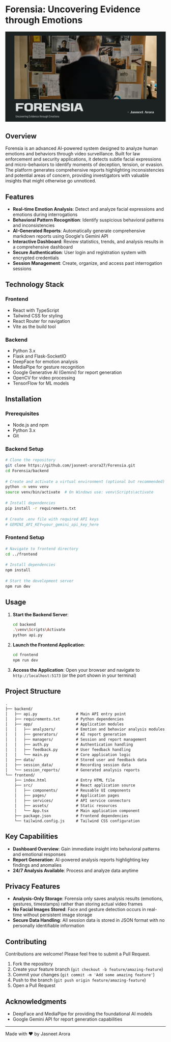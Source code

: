 # Forensia: Uncovering Evidence through Emotions


<!-- ![Forensia](./Forensia.png) -->
<img src="./Forensia.png" alt="Forensia" width="950"/>

## Overview 

Forensia is an advanced AI-powered system designed to analyze human emotions and behaviors through video surveillance. Built for law enforcement and security applications, it detects subtle facial expressions and micro-behaviors to identify moments of deception, tension, or evasion. The platform generates comprehensive reports highlighting inconsistencies and potential areas of concern, providing investigators with valuable insights that might otherwise go unnoticed.

## Features

- **Real-time Emotion Analysis**: Detect and analyze facial expressions and emotions during interrogations
- **Behavioral Pattern Recognition**: Identify suspicious behavioral patterns and inconsistencies
- **AI-Generated Reports**: Automatically generate comprehensive markdown reports using Google's Gemini API
- **Interactive Dashboard**: Review statistics, trends, and analysis results in a comprehensive dashboard
- **Secure Authentication**: User login and registration system with encrypted credentials
- **Session Management**: Create, organize, and access past interrogation sessions

## Technology Stack 

### Frontend
- React with TypeScript
- Tailwind CSS for styling
- React Router for navigation
- Vite as the build tool

### Backend
- Python 3.x
- Flask and Flask-SocketIO
- DeepFace for emotion analysis
- MediaPipe for gesture recognition
- Google Generative AI (Gemini) for report generation
- OpenCV for video processing
- TensorFlow for ML models

## Installation 

### Prerequisites
- Node.js and npm
- Python 3.x
- Git

### Backend Setup
```bash
# Clone the repository
git clone https://github.com/jasneet-arora27/Forensia.git
cd Forensia/backend

# Create and activate a virtual environment (optional but recommended)
python -m venv venv
source venv/bin/activate  # On Windows use: venv\Scripts\activate

# Install dependencies
pip install -r requirements.txt

# Create .env file with required API keys
# GEMINI_API_KEY=your_gemini_api_key_here
```

### Frontend Setup
```bash
# Navigate to frontend directory
cd ../frontend

# Install dependencies
npm install

# Start the development server
npm run dev
```

## Usage 

1. **Start the Backend Server**:
   ```bash
   cd backend
   .\venv\Scripts\Activate
   python api.py
   ```

2. **Launch the Frontend Application**:
   ```bash
   cd frontend
   npm run dev
   ```

3. **Access the Application**:
   Open your browser and navigate to `http://localhost:5173` (or the port shown in your terminal)

## Project Structure

```
.
├── backend/
│   ├── api.py                 # Main API entry point
│   ├── requirements.txt       # Python dependencies
│   ├── app/                   # Application modules
│   │   ├── analyzers/         # Emotion and behavior analysis modules
│   │   ├── generators/        # AI report generation
│   │   ├── managers/          # Session and report management
│   │   ├── auth.py            # Authentication handling
│   │   ├── feedback.py        # User feedback handling
│   │   └── main.py            # Core application logic
│   ├── data/                  # Stored user and feedback data
│   ├── session_data/          # Recording session data
│   └── session_reports/       # Generated analysis reports
└── frontend/
    ├── index.html             # Entry HTML file
    ├── src/                   # React application source
    │   ├── components/        # Reusable UI components
    │   ├── pages/             # Application pages
    │   ├── services/          # API service connectors
    │   ├── assets/            # Static resources
    │   └── App.tsx            # Main application component
    ├── package.json           # Frontend dependencies
    └── tailwind.config.js     # Tailwind CSS configuration
```

## Key Capabilities 

- **Dashboard Overview**: Gain immediate insight into behavioral patterns and emotional responses
- **Report Generation**: AI-powered analysis reports highlighting key findings and anomalies
- **24/7 Analysis Available**: Process and analyze data anytime

## Privacy Features

- **Analysis-Only Storage**: Forensia only saves analysis results (emotions, gestures, timestamps) rather than storing actual video frames
- **No Facial Images Stored**: Face and gesture detection occurs in real-time without persistent image storage
- **Secure Data Handling**: All session data is stored in JSON format with no personally identifiable information

## Contributing

Contributions are welcome! Please feel free to submit a Pull Request.

1. Fork the repository
2. Create your feature branch (`git checkout -b feature/amazing-feature`)
3. Commit your changes (`git commit -m 'Add some amazing feature'`)
4. Push to the branch (`git push origin feature/amazing-feature`)
5. Open a Pull Request

## Acknowledgments

- DeepFace and MediaPipe for providing the foundational AI models
- Google Gemini API for report generation capabilities

---

Made with ❤️ by Jasneet Arora
